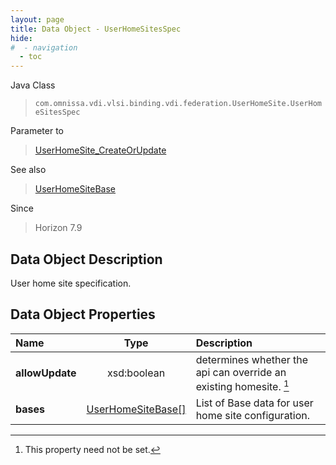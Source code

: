 ```yaml
---
layout: page
title: Data Object - UserHomeSitesSpec
hide:
#  - navigation
  - toc
---
```






Java Class
> `com.omnissa.vdi.vlsi.binding.vdi.federation.UserHomeSite.UserHomeSitesSpec`

Parameter to
> [UserHomeSite_CreateOrUpdate](vdi.federation.UserHomeSite.md#createOrUpdate)

See also
> [UserHomeSiteBase](vdi.federation.UserHomeSite.UserHomeSiteBase.md)

Since
> Horizon 7.9


## Data Object Description

User home site specification.

## Data Object Properties

 Name | Type | Description
:---|:---:|:---
**allowUpdate**|  xsd:boolean|  determines whether the api can override an existing homesite. [^1]
**bases**| [UserHomeSiteBase[]](vdi.federation.UserHomeSite.UserHomeSiteBase.md)|  List of Base data for user home site configuration.


 


[^1]: This property need not be set.